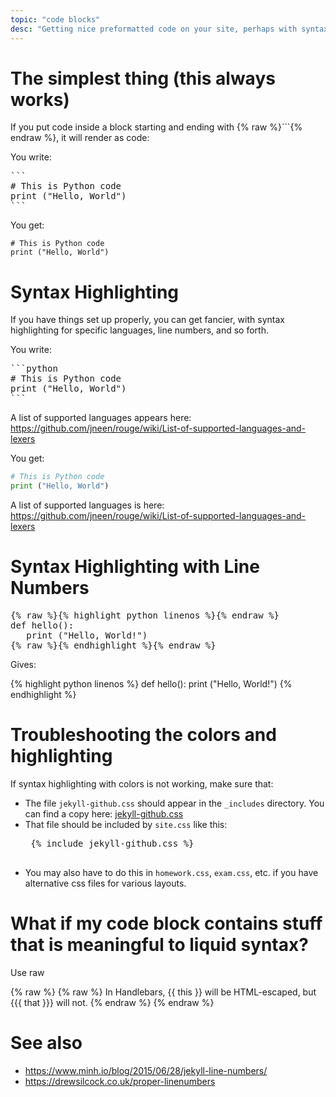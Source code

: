 ```yaml
---
topic: "code blocks"
desc: "Getting nice preformatted code on your site, perhaps with syntax highlighting and line numbers"
---
```


# The simplest thing (this always works)

If you put code inside a block starting and ending with {% raw %}```{% endraw %}, it will render as code:


You write:


<pre>
```
# This is Python code
print ("Hello, World")
```
</pre>

You get:

```
# This is Python code
print ("Hello, World")
```

# Syntax Highlighting

If you have things set up properly, you can get fancier, with syntax highlighting for specific languages, line numbers, 
and so forth.

You write:

<pre>
```python
# This is Python code
print ("Hello, World")
```
</pre>

A list of supported languages appears here: <https://github.com/jneen/rouge/wiki/List-of-supported-languages-and-lexers>


You get:

```python
# This is Python code
print ("Hello, World")
```

A list of supported languages is here: <https://github.com/jneen/rouge/wiki/List-of-supported-languages-and-lexers>

# Syntax Highlighting with Line Numbers

<pre>
{% raw %}{% highlight python linenos %}{% endraw %}
def hello():
   print ("Hello, World!")
{% raw %}{% endhighlight %}{% endraw %}
</pre>

Gives:

{% highlight python linenos %}
def hello():
   print ("Hello, World!")
{% endhighlight %}

# Troubleshooting the colors and highlighting

If syntax highlighting with colors is not working, make sure that:

* The file `jekyll-github.css` should appear in the `_includes` directory.  You can find a copy here: [jekyll-github.css](https://github.com/ucsb-cs-course-repos/ucsb-cs-course-repos.github.io/blob/master/_includes/jekyll-github.css)
* That file should be included by `site.css` like this:
   <pre>
   &#123;% include jekyll-github.css %}
   </pre>
 * You may also have to do this in `homework.css`, `exam.css`, etc. if you have alternative css files for various layouts.

# What if my code block contains stuff that is meaningful to liquid syntax?

Use raw


{% raw %}
{% raw %}
  In Handlebars, {{ this }} will be HTML-escaped, but
  {{{ that }}} will not.
{% endraw %}
{% endraw %}

# See also

* <https://www.minh.io/blog/2015/06/28/jekyll-line-numbers/>
* <https://drewsilcock.co.uk/proper-linenumbers>
